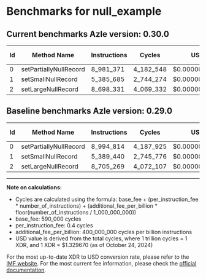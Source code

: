 # Benchmarks for null_example

## Current benchmarks Azle version: 0.30.0

| Id  | Method Name            | Instructions | Cycles    | USD           | USD/Million Calls | Change                             |
| --- | ---------------------- | ------------ | --------- | ------------- | ----------------- | ---------------------------------- |
| 0   | setPartiallyNullRecord | 8_981_371    | 4_182_548 | $0.0000055614 | $5.56             | <font color="green">-13_443</font> |
| 1   | setSmallNullRecord     | 5_385_685    | 2_744_274 | $0.0000036490 | $3.64             | <font color="green">-3_755</font>  |
| 2   | setLargeNullRecord     | 8_698_331    | 4_069_332 | $0.0000054109 | $5.41             | <font color="green">-6_938</font>  |

## Baseline benchmarks Azle version: 0.29.0

| Id  | Method Name            | Instructions | Cycles    | USD           | USD/Million Calls |
| --- | ---------------------- | ------------ | --------- | ------------- | ----------------- |
| 0   | setPartiallyNullRecord | 8_994_814    | 4_187_925 | $0.0000055686 | $5.56             |
| 1   | setSmallNullRecord     | 5_389_440    | 2_745_776 | $0.0000036510 | $3.65             |
| 2   | setLargeNullRecord     | 8_705_269    | 4_072_107 | $0.0000054146 | $5.41             |

---

**Note on calculations:**

- Cycles are calculated using the formula: base_fee + (per_instruction_fee \* number_of_instructions) + (additional_fee_per_billion \* floor(number_of_instructions / 1_000_000_000))
- base_fee: 590_000 cycles
- per_instruction_fee: 0.4 cycles
- additional_fee_per_billion: 400_000_000 cycles per billion instructions
- USD value is derived from the total cycles, where 1 trillion cycles = 1 XDR, and 1 XDR = $1.329670 (as of October 24, 2024)

For the most up-to-date XDR to USD conversion rate, please refer to the [IMF website](https://www.imf.org/external/np/fin/data/rms_sdrv.aspx).
For the most current fee information, please check the [official documentation](https://internetcomputer.org/docs/current/developer-docs/gas-cost#execution).
